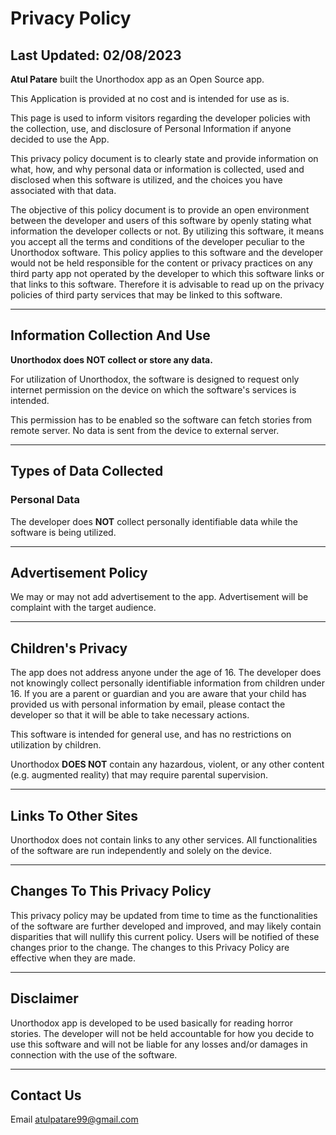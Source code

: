 # Privacy Policy

## Last Updated: 02/08/2023

**Atul Patare** built the Unorthodox app as an Open Source app. 

This Application is provided at no cost and is intended for use as is.

This page is used to inform visitors regarding the developer policies with the collection, 
use, and disclosure of Personal Information if anyone decided to use the App.

This privacy policy document is to clearly state and provide information on what, how, 
and why personal data or information is collected, used and disclosed when this software 
is utilized, and the choices you have associated with that data.

The objective of this policy document is to provide an open environment between the developer 
and users of this software by openly stating what information the developer collects or not. 
By utilizing this software, it means you accept all the terms and conditions of the developer 
peculiar to the Unorthodox software. This policy applies to this software and the 
developer would not be held responsible for the content or privacy practices on any third 
party app not operated by the developer to which this software links or that links to this software. 
Therefore it is advisable to read up on the privacy policies of third party services that may be linked to this software.

<HR>

## Information Collection And Use

**Unorthodox does NOT collect or store any data.**

For utilization of Unorthodox, the software is designed to request only internet permission on the device 
on which the software's services is intended.

This permission has to be enabled so the software can fetch stories from remote server. No data is sent from the 
device to external server.

<HR>

## Types of Data Collected

### Personal Data

The developer does **NOT** collect personally identifiable data while the software is being utilized.

<HR>

## Advertisement Policy

We may or may not add advertisement to the app. Advertisement will be complaint with the target audience.

<HR>

## Children's Privacy

The app does not address anyone under the age of 16. The developer does not knowingly collect 
personally identifiable information from children under 16. If you are a parent or guardian and 
you are aware that your child has provided us with personal information by email, 
please contact the developer so that it will be able to take necessary actions.

This software is intended for general use, and has no restrictions on utilization by children.

Unorthodox **DOES NOT** contain any hazardous, violent, or any other content 
(e.g. augmented reality) that may require parental supervision.

<HR>

## Links To Other Sites

Unorthodox does not contain links to any other services.
All functionalities of the software are run independently and solely on the device.

<HR>

## Changes To This Privacy Policy

This privacy policy may be updated from time to time as the functionalities of the software are 
further developed and improved, and may likely contain disparities that will nullify this 
current policy.
Users will be notified of these changes prior to the change. The changes to this Privacy Policy 
are effective when they are made.

<HR>
       
## Disclaimer   

Unorthodox app is developed to be used basically for reading horror stories.
The developer will not be held accountable for how you decide to use this software and will not 
be liable for any losses and/or damages in connection with the use of the software.

<HR>

## Contact Us

Email atulpatare99@gmail.com
